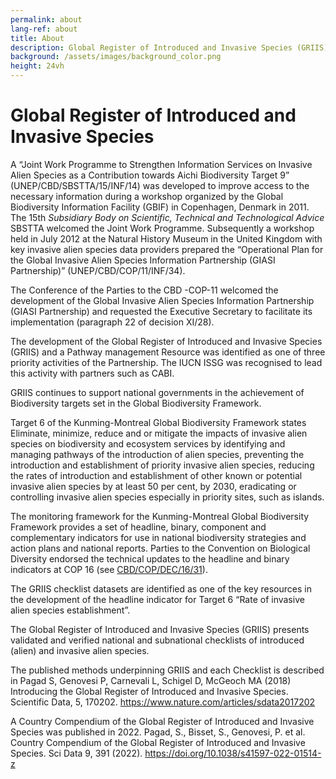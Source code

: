 ```yaml
---
permalink: about
lang-ref: about
title: About
description: Global Register of Introduced and Invasive Species (GRIIS)
background: /assets/images/background_color.png
height: 24vh
---
```


# Global Register of Introduced and Invasive Species

A “Joint Work Programme to Strengthen Information Services on Invasive Alien Species as a Contribution towards Aichi Biodiversity Target 9” (UNEP/CBD/SBSTTA/15/INF/14) was developed to improve access to the necessary information during a workshop organized by the Global Biodiversity Information Facility (GBIF) in Copenhagen, Denmark in 2011.  The 15th *Subsidiary Body on Scientific, Technical and Technological Advice* SBSTTA welcomed the Joint Work Programme. Subsequently a workshop held in July 2012 at the Natural History Museum in the United Kingdom with key invasive alien species data providers prepared the “Operational Plan for the Global Invasive Alien Species Information Partnership (GIASI Partnership)” (UNEP/CBD/COP/11/INF/34).

The Conference of the Parties to the CBD -COP-11 welcomed the development of the Global Invasive Alien Species Information Partnership (GIASI Partnership) and requested the Executive Secretary to facilitate its implementation (paragraph 22 of decision XI/28).

The development of the Global Register of Introduced and Invasive Species (GRIIS) and a Pathway management Resource was identified as one of three priority activities of the Partnership. The IUCN ISSG was recognised to lead this activity with partners such as CABI.

GRIIS continues to support national governments in the achievement of Biodiversity targets set in the Global Biodiversity Framework.

Target 6 of the Kunming-Montreal Global Biodiversity Framework states Eliminate, minimize, reduce and or mitigate the impacts of invasive alien species on biodiversity and ecosystem services by identifying and managing pathways of the introduction of alien species, preventing the introduction and establishment of priority invasive alien species, reducing the rates of introduction and establishment of other known or potential invasive alien species by at least 50 per cent, by 2030, eradicating or controlling invasive alien species especially in priority sites, such as islands.

The monitoring framework for the Kunming-Montreal Global Biodiversity Framework provides a set of headline, binary, component and complementary indicators for use in national biodiversity strategies and action plans and national reports. Parties to the Convention on Biological Diversity endorsed the technical updates to the headline and binary indicators at COP 16 (see [CBD/COP/DEC/16/31](https://www.cbd.int/doc/decisions/cop-16/cop-16-dec-31-en.pdf)).

The GRIIS checklist datasets are identified as one of the key resources in the development of the headline indicator for Target 6 “Rate of invasive alien species establishment”.

The Global Register of Introduced and Invasive Species (GRIIS) presents validated and verified national and subnational checklists of introduced (alien) and invasive alien species. 

The published methods underpinning GRIIS and each Checklist is described in Pagad S, Genovesi P, Carnevali L, Schigel D, McGeoch MA (2018) Introducing the Global Register of Introduced and Invasive Species. Scientific Data, 5, 170202. https://www.nature.com/articles/sdata2017202

A Country Compendium of the Global Register of Introduced and Invasive Species was published in 2022.
 Pagad, S., Bisset, S., Genovesi, P. et al. Country Compendium of the Global Register of Introduced and Invasive Species. Sci Data 9, 391 (2022). https://doi.org/10.1038/s41597-022-01514-z
